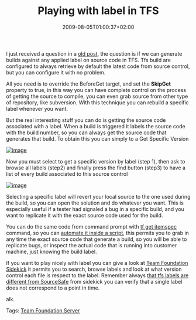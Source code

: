 ﻿---
title: "Playing with label in TFS"
description: ""
date: 2009-08-05T01:00:37+02:00
draft: false
tags: [TeamFoundationServer]
categories: [Team Foundation Server]
---
I just received a question in a [old post](http://www.codewrecks.com/blog/index.php/2009/06/22/creating-a-build-with-tfs/), the question is if we can generate builds against any applied label on source code in TFS. Tfs build are configured to always retrieve by default the latest code from source control, but you can configure it with no problem.

All you need is to override the BeforeGet target, and set the  **SkipGet** property to true, in this way you can have complete control on the process of getting the source to compile, you can even grab source from other type of repository, like subversion. With this technique you can rebuild a specific label whenever you want.

But the real interesting stuff you can do is getting the source code associated with a label. When a build is triggered it labels the source code with the build number, so you can always get the source code that generates that build. To obtain this you can simply to a Get Specific Version

[![image](https://www.codewrecks.com/blog/wp-content/uploads/2009/08/image-thumb10.png "image")](https://www.codewrecks.com/blog/wp-content/uploads/2009/08/image10.png)

Now you must select to get a specific version by label (step 1), then ask to browse all labels (step2) and finally press the find button (step3) to have a list of every build associated to this source control

[![image](https://www.codewrecks.com/blog/wp-content/uploads/2009/08/image-thumb11.png "image")](https://www.codewrecks.com/blog/wp-content/uploads/2009/08/image11.png)

Selecting a specific label will revert your local source to the one used during the build, so you can open the solution and do whatever you want. This is especially useful if a tester had signaled a bug in a specific build, and you want to replicate it with the exact source code used for the build.

You can do the same code from command prompt with [tf get itemspec](http://msdn.microsoft.com/en-us/library/fx7sdeyf.aspx) command, so you can [automate it inside a script](http://simplelifeuk.wordpress.com/2009/01/26/msbuild-task-get-the-latest-code-from-tfs-and-build/), this permits you to grab in any time the exact source code that generate a build, so you will be able to replicate bugs, or inspect the actual code that is running into customer machine, just knowing the build label.

If you want to play nicely with label you can give a look at [Team Foundation Sidekick](http://www.attrice.info/downloads/index.htm) it permits you to search, browse labels and look at what version control each file is respect to the label. Remember always [that tfs labels are different from SourceSafe](http://blogs.msdn.com/bharry/archive/2005/11/18/494439.aspx) from sidekick you can verify that a single label does not correspond to a point in time.

alk.

Tags: [Team Foundation Server](http://technorati.com/tag/Team%20Foundation%20Server)
